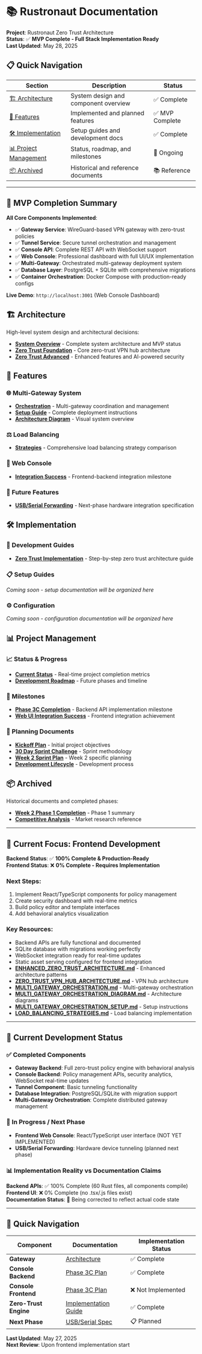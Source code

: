 # 📚 Rustronaut Documentation

**Project**: Rustronaut Zero Trust Architecture  
**Status**: ✅ **MVP Complete - Full Stack Implementation Ready**  
**Last Updated**: May 28, 2025

## 📋 Quick Navigation

| Section | Description | Status |
|---------|-------------|--------|
| [🏗️ Architecture](#-architecture) | System design and component overview | ✅ Complete |
| [🎯 Features](#-features) | Implemented and planned features | ✅ MVP Complete |
| [🛠️ Implementation](#️-implementation) | Setup guides and development docs | ✅ Complete |
| [📊 Project Management](#-project-management) | Status, roadmap, and milestones | 🔄 Ongoing |
| [📦 Archived](#-archived) | Historical and reference documents | 📚 Reference |

---

## 🎉 MVP Completion Summary

**All Core Components Implemented**:
- ✅ **Gateway Service**: WireGuard-based VPN gateway with zero-trust policies
- ✅ **Tunnel Service**: Secure tunnel orchestration and management
- ✅ **Console API**: Complete REST API with WebSocket support
- ✅ **Web Console**: Professional dashboard with full UI/UX implementation
- ✅ **Multi-Gateway**: Orchestrated multi-gateway deployment system
- ✅ **Database Layer**: PostgreSQL + SQLite with comprehensive migrations
- ✅ **Container Orchestration**: Docker Compose with production-ready configs

**Live Demo**: `http://localhost:3001` (Web Console Dashboard)

## 🏗️ Architecture

High-level system design and architectural decisions:

- **[System Overview](architecture/system-overview.md)** - Complete system architecture and MVP status
- **[Zero Trust Foundation](architecture/zero-trust-foundation.md)** - Core zero-trust VPN hub architecture
- **[Zero Trust Advanced](architecture/zero-trust-advanced.md)** - Enhanced features and AI-powered security

## 🎯 Features

### 🌐 Multi-Gateway System
- **[Orchestration](features/multi-gateway/orchestration.md)** - Multi-gateway coordination and management
- **[Setup Guide](features/multi-gateway/setup-guide.md)** - Complete deployment instructions
- **[Architecture Diagram](features/multi-gateway/architecture-diagram.md)** - Visual system overview

### ⚖️ Load Balancing
- **[Strategies](features/load-balancing/strategies.md)** - Comprehensive load balancing strategy comparison

### 🎨 Web Console
- **[Integration Success](project-management/milestones/web-ui-integration-success.md)** - Frontend-backend integration milestone

### 🔮 Future Features
- **[USB/Serial Forwarding](features/future-features/usb-serial-forwarding.md)** - Next-phase hardware integration specification

## 🛠️ Implementation

### 🚀 Development Guides
- **[Zero Trust Implementation](implementation/development/zero-trust-implementation.md)** - Step-by-step zero trust architecture guide

### 📋 Setup Guides
*Coming soon - setup documentation will be organized here*

### ⚙️ Configuration
*Coming soon - configuration documentation will be organized here*

## 📊 Project Management

### 📈 Status & Progress
- **[Current Status](project-management/status/current-status.md)** - Real-time project completion metrics
- **[Development Roadmap](project-management/roadmap/development-roadmap.md)** - Future phases and timeline

### 🎯 Milestones
- **[Phase 3C Completion](project-management/milestones/phase-3c-completion.md)** - Backend API implementation milestone
- **[Web UI Integration Success](project-management/milestones/web-ui-integration-success.md)** - Frontend integration achievement

### 📅 Planning Documents
- **[Kickoff Plan](project-management/planning/KICKOFF_PLAN.md)** - Initial project objectives
- **[30 Day Sprint Challenge](project-management/planning/30_DAY_SPRINT_CHALLENGE.md)** - Sprint methodology
- **[Week 2 Sprint Plan](project-management/planning/WEEK2_SPRINT_PLAN.md)** - Week 2 specific planning
- **[Development Lifecycle](project-management/planning/DEVELOPMENT_LIFECYCLE.md)** - Development process

## 📦 Archived

Historical documents and completed phases:

- **[Week 2 Phase 1 Completion](archived/WEEK2_PHASE1_COMPLETION_SUMMARY.md)** - Phase 1 summary
- **[Competitive Analysis](archived/COMPETITIVE_ANALYSIS_ZERO_TRUST.md)** - Market research reference

---

## 🎯 Current Focus: Frontend Development

**Backend Status**: ✅ **100% Complete & Production-Ready**  
**Frontend Status**: ❌ **0% Complete - Requires Implementation**  

### Next Steps:
1. Implement React/TypeScript components for policy management
2. Create security dashboard with real-time metrics
3. Build policy editor and template interfaces
4. Add behavioral analytics visualization

### Key Resources:
- Backend APIs are fully functional and documented
- SQLite database with migrations working perfectly
- WebSocket integration ready for real-time updates
- Static asset serving configured for frontend integration
- **[ENHANCED_ZERO_TRUST_ARCHITECTURE.md](ENHANCED_ZERO_TRUST_ARCHITECTURE.md)** - Enhanced architecture patterns
- **[ZERO_TRUST_VPN_HUB_ARCHITECTURE.md](ZERO_TRUST_VPN_HUB_ARCHITECTURE.md)** - VPN hub architecture
- **[MULTI_GATEWAY_ORCHESTRATION.md](MULTI_GATEWAY_ORCHESTRATION.md)** - Multi-gateway orchestration
- **[MULTI_GATEWAY_ORCHESTRATION_DIAGRAM.md](MULTI_GATEWAY_ORCHESTRATION_DIAGRAM.md)** - Architecture diagrams
- **[MULTI_GATEWAY_ORCHESTRATION_SETUP.md](MULTI_GATEWAY_ORCHESTRATION_SETUP.md)** - Setup instructions
- **[LOAD_BALANCING_STRATEGIES.md](LOAD_BALANCING_STRATEGIES.md)** - Load balancing implementation

---

## 🎯 Current Development Status

### ✅ Completed Components
- **Gateway Backend**: Full zero-trust policy engine with behavioral analysis
- **Console Backend**: Policy management APIs, security analytics, WebSocket real-time updates
- **Tunnel Component**: Basic tunneling functionality
- **Database Integration**: PostgreSQL/SQLite with migration support
- **Multi-Gateway Orchestration**: Complete distributed gateway management

### 🚧 In Progress / Next Phase
- **Frontend Web Console**: React/TypeScript user interface (NOT YET IMPLEMENTED)
- **USB/Serial Forwarding**: Hardware device tunneling (planned next phase)

### 📊 Implementation Reality vs Documentation Claims
**Backend APIs**: ✅ 100% Complete (60 Rust files, all components compile)  
**Frontend UI**: ❌ 0% Complete (no .tsx/.js files exist)  
**Documentation Status**: 🔄 Being corrected to reflect actual code state

---

## 🔗 Quick Navigation

| Component | Documentation | Implementation Status |
|-----------|---------------|----------------------|
| **Gateway** | [Architecture](core/ARCHITECTURE.md) | ✅ Complete |
| **Console Backend** | [Phase 3C Plan](implementation/PHASE_3C_IMPLEMENTATION_PLAN.md) | ✅ Complete |
| **Console Frontend** | [Phase 3C Plan](implementation/PHASE_3C_IMPLEMENTATION_PLAN.md) | ❌ Not Implemented |
| **Zero-Trust Engine** | [Implementation Guide](implementation/ZERO_TRUST_IMPLEMENTATION_GUIDE.md) | ✅ Complete |
| **Next Phase** | [USB/Serial Spec](implementation/USB_SERIAL_FORWARDING_SPEC.md) | 📋 Planned |

**Last Updated**: May 27, 2025  
**Next Review**: Upon frontend implementation start
